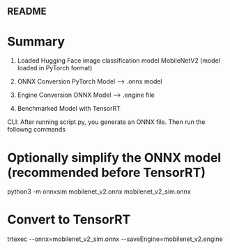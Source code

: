 ## README ##

# Summary #

1. Loaded Hugging Face image classification model
	MobileNetV2 (model loaded in PyTorch format) 
	
2. ONNX Conversion 
	PyTorch Model --> .onnx model 

3. Engine Conversion
	ONNX Model --> .engine file
	
4. Benchmarked Model with TensorRT


CLI: 
After running script.py, you generate an ONNX file. Then run the followng commands

# Optionally simplify the ONNX model (recommended before TensorRT)
python3 -m onnxsim mobilenet_v2.onnx mobilenet_v2_sim.onnx

# Convert to TensorRT
trtexec --onnx=mobilenet_v2_sim.onnx --saveEngine=mobilenet_v2.engine
